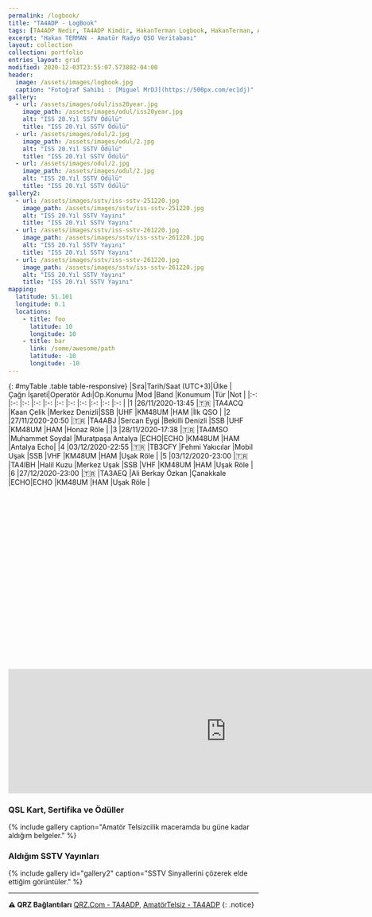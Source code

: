 ```yaml
---
permalink: /logbook/
title: "TA4ADP - LogBook"
tags: [TA4ADP Nedir, TA4ADP Kimdir, HakanTerman Logbook, HakanTerman, Amatör Telsizcilikte TA4ADP kime aittir, Hakan TERMAN kimdir, Hakan TERMAN telsiz]
excerpt: "Hakan TERMAN - Amatör Radyo QSO Veritabanı"
layout: collection
collection: portfolio
entries_layout: grid
modified: 2020-12-03T23:55:07.573882-04:00
header:
  image: /assets/images/logbook.jpg
  caption: "Fotoğraf Sahibi : [Miguel MrDJ](https://500px.com/ec1dj)"
gallery:
  - url: /assets/images/odul/iss20year.jpg
    image_path: /assets/images/odul/iss20year.jpg
    alt: "ISS 20.Yıl SSTV Ödülü"
    title: "ISS 20.Yıl SSTV Ödülü"
  - url: /assets/images/odul/2.jpg
    image_path: /assets/images/odul/2.jpg
    alt: "ISS 20.Yıl SSTV Ödülü"
    title: "ISS 20.Yıl SSTV Ödülü"
  - url: /assets/images/odul/2.jpg
    image_path: /assets/images/odul/2.jpg
    alt: "ISS 20.Yıl SSTV Ödülü"
    title: "ISS 20.Yıl SSTV Ödülü"
gallery2:
  - url: /assets/images/sstv/iss-sstv-251220.jpg
    image_path: /assets/images/sstv/iss-sstv-251220.jpg
    alt: "ISS 20.Yıl SSTV Yayını"
    title: "ISS 20.Yıl SSTV Yayını"
  - url: /assets/images/sstv/iss-sstv-261220.jpg
    image_path: /assets/images/sstv/iss-sstv-261220.jpg
    alt: "ISS 20.Yıl SSTV Yayını"
    title: "ISS 20.Yıl SSTV Yayını"
  - url: /assets/images/sstv/iss-sstv-261220.jpg
    image_path: /assets/images/sstv/iss-sstv-261220.jpg
    alt: "ISS 20.Yıl SSTV Yayını"
    title: "ISS 20.Yıl SSTV Yayını"
mapping:
  latitude: 51.101
  longitude: 0.1
  locations:
    - title: foo
      latitude: 10
      longitude: 10
    - title: bar
      link: /some/awesome/path
      latitude: -10
      longitude: -10
---
```

{: #myTable .table table-responsive}
|Sıra|Tarih/Saat&nbsp;(UTC+3)|Ülke  |Çağrı&nbsp;İşareti|Operatör&nbsp;Adı|Op.Konumu          |Mod |Band |Konumum |Tür |Not              |
|:-: |:-:                    |:-:   |:-:               |:-:              |:-:                |:-: |:-:  |:-:     |:-: |:-:              |
|1   |26/11/2020-13:45       |:tr:  |TA4ACQ            |Kaan Çelik       |Merkez&nbsp;Denizli|SSB |UHF  |KM48UM  |HAM |İlk&nbsp;QSO     |
|2   |27/11/2020-20:50       |:tr:  |TA4ABJ            |Sercan Eygi      |Bekilli Denizli    |SSB |UHF  |KM48UM  |HAM |Honaz Röle       |
|3   |28/11/2020-17:38       |:tr:  |TA4MSO            |Muhammet Soydal  |Muratpaşa Antalya  |ECHO|ECHO |KM48UM  |HAM |Antalya&nbsp;Echo|
|4   |03/12/2020-22:55       |:tr:  |TB3CFY            |Fehmi Yakıcılar  |Mobil Uşak         |SSB |VHF  |KM48UM  |HAM |Uşak Röle        |
|5   |03/12/2020-23:00       |:tr:  |TA4IBH            |Halil Kuzu       |Merkez Uşak        |SSB |VHF  |KM48UM  |HAM |Uşak Röle        |
|6   |27/12/2020-23:00       |:tr:  |TA3AEQ            |Ali Berkay Özkan |Çanakkale          |ECHO|ECHO |KM48UM  |HAM |Uşak Röle        |


<script src="/assets/leaflet/L.Maidenhead.js"></script>
<script src="/assets/leaflet/leafembed.js"></script>
<script type="text/javascript">
jQuery(document).ready(function ($) {
    $('#myTable').tooltip()
  });
    var q_lat = 39.30000;
    var q_lng = 36.00000;
    var q_loc = 'https://hakanterman.com/assets/leaflet/noktalar.json';
    var q_zoom = 5;
  $(document).ready(function(){
                    var grid = "No";
                    initmap(grid);
  });
</script>
<div id="map" class="map map-home" style="height: 300px; width: 875px; margin-top: 50px"></div>
<br />
<iframe align="top" frameborder="0" height="250" scrolling="yes" src="https://logbook.qrz.com/lbstat/TA4ADP/" width="875"></iframe>

### QSL Kart, Sertifika ve Ödüller

{% include gallery caption="Amatör Telsizcilik maceramda bu güne kadar aldığım belgeler." %}

### Aldığım SSTV Yayınları

{% include gallery id="gallery2" caption="SSTV Sinyallerini çözerek elde ettiğim görüntüler." %}

---

**:warning: QRZ Bağlantıları** [QRZ.Com - TA4ADP](https://www.qrz.com/db/TA4ADP), [AmatörTelsiz - TA4ADP](https://qrz.amatortelsiz.com.tr/profil/TA4ADP)
{: .notice}
